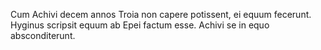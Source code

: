 Cum Achivi decem annos Troia non capere potissent, ei equum fecerunt. Hyginus scripsit equum ab Epei factum esse. Achivi se in equo absconditerunt. 


